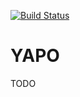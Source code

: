 [![Build Status](https://travis-ci.org/okama-io/yapo.svg?branch=master)](https://travis-ci.org/okama-io/yapo)

YAPO
====

TODO
